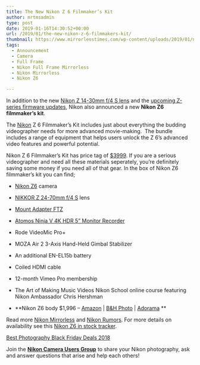 ```yaml
---
title: The New Nikon Z 6 Filmmaker’s Kit
author: mrtmsadmin
type: post
date: 2019-01-16T14:30:52+00:00
url: /2019/01/the-new-nikon-z-6-filmmakers-kit/
thumbnail: https://www.mirrorlesstimes.com/wp-content/uploads/2019/01/nikon-z6-filmmakers-kit-announced.jpg
tags:
  - Announcement
  - Camera
  - Full Frame
  - Nikon Full Frame Mirrorless
  - Nikon Mirrorless
  - Nikon Z6

---
```

In addition to the new <a href="https://www.mirrorlesstimes.com/2019/01/nikon-nikkor-z-14-30mm-f-4-s-lens-price-1299/" target="_blank" rel="noopener">Nikon Z 14-30mm f/4 S lens</a> and the <a href="https://www.mirrorlesstimes.com/2019/01/nikon-z6-and-z7-cameras-to-get-firmware-update/" target="_blank" rel="noopener">upcoming Z-series firmware updates</a>, Nikon also announced a new **Nikon Z6 filmmaker’s kit**.

The <a href="http://www.guidetocamera.com/products/nikon" target="_blank" rel="noopener">Nikon</a> Z 6 Filmmaker&#8217;s Kit includes just about everything the budding videographer needs for more advanced movie-making.  The bundle includes a range of equipment that helps users unlock the Z 6’s advanced video features and powerful potential.

Nikon Z 6 Filmmaker’s Kit has price tag of <a href="https://www.amazon.com/Nikon-13545-Z6-Filmmakers-Kit/dp/B07M716V3J/?tag=daicamnew-20" target="_blank" rel="noopener" data-amzn-asin="B07M716V3J">$3999</a>. If you are a serious videographer and need all these materials seperately, you’re definitely saving some money if you need all of that gear. In the box of Nikon Z6 filmmaker’s kit you can find;<!--more-->

  * [Nikon Z6][1] camera
  * [NIKKOR Z 24-70mm f/4 S][2] lens
  * <a href="https://www.amazon.com/Nikon-4185-Mount-Adapter-FTZ/dp/B07GPJ1ZR3/?tag=daicamnew-20" target="_blank" rel="noopener" data-amzn-asin="B07GPJ1ZR3">Mount Adapter FTZ</a>
  * <a href="https://www.amazon.com/Atomos-Ninja-Touchscreen-Recording-1920x1200/dp/B07L7V18JR/?tag=daicamnew-20" target="_blank" rel="noopener" data-amzn-asin="B07L7V18JR">Atomos Ninja V 4K HDR 5” Monitor Recorder</a>
  * Rode VideoMic Pro+
  * MOZA Air 2 3-Axis Hand-Held Gimbal Stabilizer
  * An additional EN-EL15b battery
  * Coiled HDMI cable
  * 12-month Vimeo Pro membership
  * The Art of Making Music Videos Nikon School online course featuring Nikon Ambassador Chris Hershman

  * **Nikon Z6 body $1,996 – <a href="https://www.amazon.com/s/s/ref=sr_nr_p_n_availability_1?fst=p90x%3A1&rh=n%3A172282%2Cn%3A502394%2Ck%3Anikon+z6%2Cp_n_availability%3A1248801011&keywords=nikon+z6&ie=UTF8&qid=1534991636&tag=daicamnew-20" target="_blank" rel="nofollow external noopener noreferrer" data-wpel-link="external" data-amzn-asin="1534991636">Amazon</a> | <a href="https://www.bhphotovideo.com/c/search?InitialSearch=yes&N=0&Ntt=Nikon+Z6&Top+Nav-Search=&sts=ma&BI=20175&KBID=14249" target="_blank" rel="nofollow external noopener noreferrer" data-wpel-link="external">B&H Photo</a> | <a class="broken_link" href="https://adorama.evyy.net/c/63923/51926/1036?u=https%3A%2F%2Fwww.adorama.com%2Fl%2F%3Fsearchinfo%3DNikon%2BZ6" target="_blank" rel="nofollow external noopener noreferrer">Adorama</a> **

Read more [Nikon Mirrorless][3] and <a href="https://www.dailycameranews.com/tag/nikon-rumors/" target="_blank" rel="noopener">Nikon Rumors</a>. For more details on availability see this <a href="https://www.dailycameranews.com/2018/09/nikon-z6-in-stock-availability-tracker/" target="_blank" rel="noopener">Nikon Z6 in stock tracker</a>.

[Best Photography Black Friday Deals 2018][4]

Join the <a class="ext-link" title="" href="https://www.facebook.com/groups/868201466609763/" target="_blank" rel="external nofollow noopener"><strong>Nikon Camera Users Group</strong></a> to share your Nikon photography, ask and answer questions that arise and help each others!

 [1]: https://www.mirrorlesstimes.com/tags/nikon-z6/
 [2]: https://www.mirrorlesstimes.com/tags/nikon-z-14-30mm-f-4-s/
 [3]: https://www.mirrorlesstimes.com/tags/nikon-mirrorless/
 [4]: https://www.dailycameranews.com/2018/11/best-photography-black-friday-deals-2018/